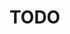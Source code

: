 # TODO

<!--
- output admin token in terraform
- allow to choose if public\private dns records are created for nodes
- null resource node destroy depends on pe primary being online
- use subdomains for projects instead of names?
- change json to tfvars to allow comments
- allow passing ami_id OR ami filters
- add eyaml instructions
- move to pe ports to an internal variable and do a count in alb resources
- manually delete old pzlive stuff created in aws from old problem terraform
- output ami description?
- make hostname the fqdn in bootstraps and everywhere
- manage creating extension_requests via tags
- private key file save location as variable
- optional private zone usage
- define variables properly, work out the nodes data type and set defaults
- pass puppet primary server same way nodes are as hash
- generate token for different user than admin
- set hostname in puppet?
- set timezone in puppet?
- configure better (not *) autosigning in puppet?
- healthcheck on alb
- update readme aws prereqs to include certificate, public zone, private zone
- move tokens etc. to s3 and move back to userdata
- remove lifetime tag
- remove lifecycle termination_data from aws_instance resources
-->
